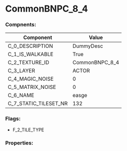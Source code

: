 

# CommonBNPC_8_4





### Compnents: 
| Component | Value | 
|  --  |  --  | 
| C_0_DESCRIPTION | DummyDesc | 
| C_1_IS_WALKABLE | True | 
| C_2_TEXTURE_ID | CommonBNPC_8_4 | 
| C_3_LAYER | ACTOR | 
| C_4_MAGIC_NOISE | 0 | 
| C_5_MATRIX_NOISE | 0 | 
| C_6_NAME | easge | 
| C_7_STATIC_TILESET_NR | 132 | 


### Flags: 
* F_2_TILE_TYPE


### Properties: 

